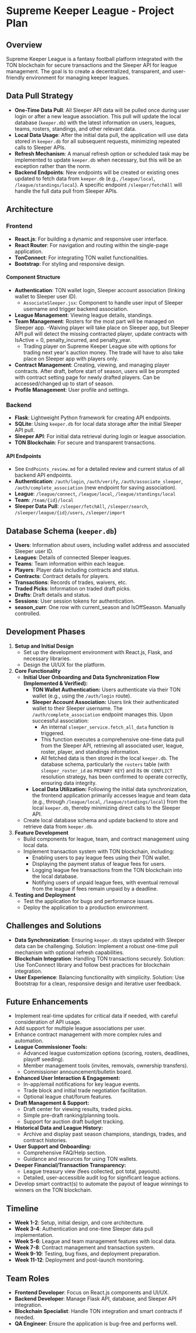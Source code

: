 # Supreme Keeper League - Project Plan

## Overview
Supreme Keeper League is a fantasy football platform integrated with the TON blockchain for secure transactions and the Sleeper API for league management. The goal is to create a decentralized, transparent, and user-friendly environment for managing keeper leagues.

## Data Pull Strategy
- **One-Time Data Pull**: All Sleeper API data will be pulled once during user login or after a new league association. This pull will update the local database (`keeper.db`) with the latest information on users, leagues, teams, rosters, standings, and other relevant data.
- **Local Data Usage**: After the initial data pull, the application will use data stored in `keeper.db` for all subsequent requests, minimizing repeated calls to Sleeper APIs.
- **Refresh Mechanism**: A manual refresh option or scheduled task may be implemented to update `keeper.db` when necessary, but this will be an exception rather than the norm.
- **Backend Endpoints**: New endpoints will be created or existing ones updated to fetch data from `keeper.db` (e.g., `/league/local`, `/league/standings/local`). A specific endpoint `/sleeper/fetchAll` will handle the full data pull from Sleeper APIs.

## Architecture
### Frontend
- **React.js**: For building a dynamic and responsive user interface.
- **React Router**: For navigation and routing within the single-page application.
- **TonConnect**: For integrating TON wallet functionalities.
- **Bootstrap**: For styling and responsive design.

#### Component Structure
- **Authentication**: TON wallet login, Sleeper account association (linking wallet to Sleeper user ID).
  - `AssociateSleeper.jsx`: Component to handle user input of Sleeper username and trigger backend association.
- **League Management**: Viewing league details, standings.
- **Team Management**: Rosters for the most part will be managed on Sleeper app. 
   -Waiving player will take place on Sleeper app, but Sleeper API pull will detect the missing contracted player, update contracts with IsActive = 0, penalty_incurred, and penalty_year. 
   - Trading player on Supreme Keeper League site with options for trading next year's auction money. The trade will have to also take place on Sleeper app with players only.
- **Contract Management**: Creating, viewing, and managing player contracts. After draft, before start of season, users will be prompted with contract setting page for newly drafted players. Can be accessed/changed up to start of season.
- **Profile Management**: User profile and settings.

### Backend
- **Flask**: Lightweight Python framework for creating API endpoints.
- **SQLite**: Using `keeper.db` for local data storage after the initial Sleeper API pull.
- **Sleeper API**: For initial data retrieval during login or league association.
- **TON Blockchain**: For secure and transparent transactions.

#### API Endpoints
- See `EndPoints_review.md` for a detailed review and current status of all backend API endpoints.
- **Authentication**: `/auth/login`, `/auth/verify`, `/auth/associate_sleeper`, `/auth/complete_association` (new endpoint for saving association).
- **League**: `/league/connect`, `/league/local`, `/league/standings/local`
- **Team**: `/team/{id}/local`
- **Sleeper Data Pull**: `/sleeper/fetchAll`, `/sleeper/search`, `/sleeper/league/{id}/users`, `/sleeper/import`

## Database Schema (`keeper.db`)
- **Users**: Information about users, including wallet address and associated Sleeper user ID.
- **Leagues**: Details of connected Sleeper leagues.
- **Teams**: Team information within each league.
- **Players**: Player data including contracts and status.
- **Contracts**: Contract details for players.
- **Transactions**: Records of trades, waivers, etc.
- **Traded Picks**: Information on traded draft picks.
- **Drafts**: Draft details and status.
- **Sessions**: User session tokens for authentication.
- **season_curr**: One row with current_season and IsOffSeason. Manually controlled.

## Development Phases
1. **Setup and Initial Design**
   - Set up the development environment with React.js, Flask, and necessary libraries.
   - Design the UI/UX for the platform.
2. **Core Functionality**
   - **Initial User Onboarding and Data Synchronization Flow (Implemented & Verified):**
     - **TON Wallet Authentication:** Users authenticate via their TON wallet (e.g., using the `/auth/login` route).
     - **Sleeper Account Association:** Users link their authenticated wallet to their Sleeper username. The `/auth/complete_association` endpoint manages this. Upon successful association:
       - An internal `sleeper_service.fetch_all_data` function is triggered.
       - This function executes a comprehensive one-time data pull from the Sleeper API, retrieving all associated user, league, roster, player, and standings information.
       - All fetched data is then stored in the local `keeper.db`. The database schema, particularly the `rosters` table (with `sleeper_roster_id` as `PRIMARY KEY`) and its `ON CONFLICT` resolution strategy, has been confirmed to operate correctly, ensuring data integrity.
     - **Local Data Utilization:** Following the initial data synchronization, the frontend application primarily accesses league and team data (e.g., through `/league/local`, `/league/standings/local`) from the local `keeper.db`, thereby minimizing direct calls to the Sleeper API.
   - Create local database schema and update backend to store and retrieve data from `keeper.db`.
3. **Feature Development**
   - Build components for league, team, and contract management using local data.
   - Implement transaction system with TON blockchain, including:
     - Enabling users to pay league fees using their TON wallet.
     - Displaying the payment status of league fees for users.
     - Logging league fee transactions from the TON blockchain into the local database.
     - Notifying users of unpaid league fees, with eventual removal from the league if fees remain unpaid by a deadline.
4. **Testing and Deployment**
   - Test the application for bugs and performance issues.
   - Deploy the application to a production environment.

## Challenges and Solutions
- **Data Synchronization**: Ensuring `keeper.db` stays updated with Sleeper data can be challenging. Solution: Implement a robust one-time pull mechanism with optional refresh capabilities.
- **Blockchain Integration**: Handling TON transactions securely. Solution: Use TonConnect library and follow best practices for blockchain integration.
- **User Experience**: Balancing functionality with simplicity. Solution: Use Bootstrap for a clean, responsive design and iterative user feedback.

## Future Enhancements
- Implement real-time updates for critical data if needed, with careful consideration of API usage.
- Add support for multiple league associations per user.
- Enhance contract management with more complex rules and automation.
- **League Commissioner Tools:**
  - Advanced league customization options (scoring, rosters, deadlines, playoff seeding).
  - Member management tools (invites, removals, ownership transfers).
  - Commissioner announcement/bulletin board.
- **Enhanced User Interaction & Engagement:**
  - In-app/email notifications for key league events.
  - Trade block and initial trade negotiation facilitation.
  - Optional league chat/forum features.
- **Draft Management & Support:**
  - Draft center for viewing results, traded picks.
  - Simple pre-draft ranking/planning tools.
  - Support for auction draft budget tracking.
- **Historical Data and League History:**
  - Archive and display past season champions, standings, trades, and contract histories.
- **User Support and Onboarding:**
  - Comprehensive FAQ/Help section.
  - Guidance and resources for using TON wallets.
- **Deeper Financial/Transaction Transparency:**
  - League treasury view (fees collected, pot total, payouts).
  - Detailed, user-accessible audit log for significant league actions.
- Develop smart contract(s) to automate the payout of league winnings to winners on the TON blockchain.

## Timeline
- **Week 1-2**: Setup, initial design, and core architecture.
- **Week 3-4**: Authentication and one-time Sleeper data pull implementation.
- **Week 5-6**: League and team management features with local data.
- **Week 7-8**: Contract management and transaction system.
- **Week 9-10**: Testing, bug fixes, and deployment preparation.
- **Week 11-12**: Deployment and post-launch monitoring.

## Team Roles
- **Frontend Developer**: Focus on React.js components and UI/UX.
- **Backend Developer**: Manage Flask API, database, and Sleeper API integration.
- **Blockchain Specialist**: Handle TON integration and smart contracts if needed.
- **QA Engineer**: Ensure the application is bug-free and performs well. 